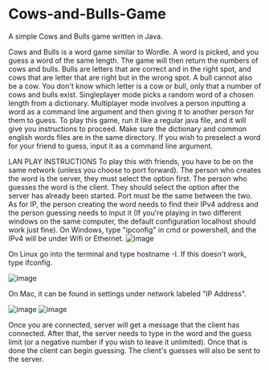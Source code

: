 # Cows-and-Bulls-Game
A simple Cows and Bulls game written in Java.

Cows and Bulls is a word game similar to Wordle. A word is picked, and you guess a word of the same length. The game will then return the numbers of cows and bulls. Bulls are letters that are correct and in the right spot, and cows that are letter that are right but in the wrong spot. A bull cannot also be a cow. You don't know which letter is a cow or bull, only that a number of cows and bulls exist. Singleplayer mode picks a random word of a chosen length from a dictionary. Multiplayer mode involves a person inputting a word as a command line argument and then giving it to another person for them to guess. To play this game, run it like a regular java file, and it will give you instructions to proceed. Make sure the dictionary and common english words files are in the same directory. If you wish to preselect a word for your friend to guess, input it as a command line argument.

LAN PLAY INSTRUCTIONS
To play this with friends, you have to be on the same network (unless you choose to port forward). The person who creates the word is the server, they must select the option first. The person who guesses the word is the client. They should select the option after the server has already been started. Port must be the same between the two. As for IP, the person creating the word needs to find their IPv4 address and the person guessing needs to input it (If you're playing in two different windows on the same computer, the default configuration localhost should work just fine). On Windows, type "ipconfig" in cmd or powershell, and the IPv4 will be under Wifi or Ethernet.
![image](https://github.com/vjvaidya06/Cows-and-Bulls-Game/assets/108746579/5211efdf-3223-4204-a0ca-d923c50c40ee)

On Linux go into the terminal and type hostname -I. If this doesn't work, type ifconfig.

 ![image](https://github.com/vjvaidya06/Cows-and-Bulls-Game/assets/108746579/22f0174f-d6aa-443d-80ad-1b71b090886f)


On Mac, it can be found in settings under network labeled "IP Address".

 ![image](https://github.com/vjvaidya06/Cows-and-Bulls-Game/assets/108746579/425150b2-54bb-4a0e-8221-872fe0ab0ef5)
![image](https://github.com/vjvaidya06/Cows-and-Bulls-Game/assets/108746579/f16749c0-3cda-4352-8f4e-2ea1cc49cf91)

Once you are connected, server will get a message that the client has connected. After that, the server needs to type in the word and the guess limit (or a negative number if you wish to leave it unlimited). Once that is done the client can begin guessing. The client's guesses will also be sent to the server.

